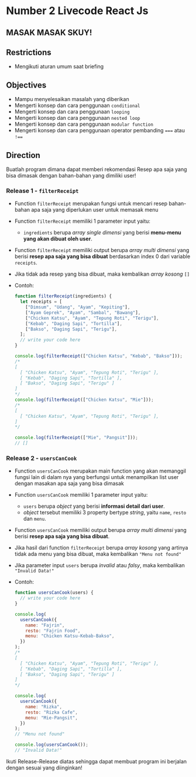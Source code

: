 # Number 2 Livecode React Js

## **MASAK MASAK SKUY!**

## Restrictions

- Mengikuti aturan umum saat briefing

## Objectives

- Mampu menyelesaikan masalah yang diberikan
- Mengerti konsep dan cara penggunaan `conditional`
- Mengerti konsep dan cara penggunaan `looping`
- Mengerti konsep dan cara penggunaan `nested loop`
- Mengerti konsep dan cara penggunaan `modular function`
- Mengerti konsep dan cara penggunaan operator pembanding `===` atau `!==`

## Direction

Buatlah program dimana dapat memberi rekomendasi Resep apa saja yang bisa dimasak dengan bahan-bahan yang dimiliki user!

### Release 1 - `filterReceipt`

- Function `filterReceipt` merupakan fungsi untuk mencari resep bahan-bahan apa saja yang diperlukan user untuk memasak menu
- Function `filterReceipt` memiliki 1 parameter input yaitu:
  - `ingredients` berupa _array single dimensi_ yang berisi **menu-menu yang akan dibuat oleh user**.
- Function `filterReceipt` memiliki output berupa _array multi dimensi_ yang berisi **resep apa saja yang bisa dibuat** berdasarkan index 0 dari variable `receipts`.
- Jika tidak ada resep yang bisa dibuat, maka kembalikan _array kosong_ `[]`
- Contoh:

  ```js
  function filterReceipt(ingredients) {
    let receipts = [
      ["Dimsum", "Udang", "Ayam", "Kepiting"],
      ["Ayam Geprek", "Ayam", "Sambal", "Bawang"],
      ["Chicken Katsu", "Ayam", "Tepung Roti", "Terigu"],
      ["Kebab", "Daging Sapi", "Tortilla"],
      ["Bakso", "Daging Sapi", "Terigu"],
    ];
    // write your code here
  }

  console.log(filterReceipt(["Chicken Katsu", "Kebab", "Bakso"]));
  /*
  [
    [ "Chicken Katsu", "Ayam", "Tepung Roti", "Terigu" ],
    [ "Kebab", "Daging Sapi", "Tortilla" ],
    [ "Bakso", "Daging Sapi", "Terigu" ]
  ]
  */
  console.log(filterReceipt(["Chicken Katsu", "Mie"]));
  /*
  [
    [ "Chicken Katsu", "Ayam", "Tepung Roti", "Terigu" ],
  ]
  */

  console.log(filterReceipt(["Mie", "Pangsit"]));
  // []
  ```

### Release 2 - `usersCanCook`

- Function `usersCanCook` merupakan main function yang akan memanggil fungsi lain di dalam nya yang berfungsi untuk menampilkan list user dengan masakan apa saja yang bisa dimasak
- Function `usersCanCook` memiliki 1 parameter input yaitu:
  - `users` berupa _object_ yang berisi **informasi detail dari user**.
  - _object_ tersebut memiliki 3 property bertype _string_, yaitu `name`, `resto` dan `menu`.
- Function `usersCanCook` memiliki output berupa _array multi dimensi_ yang berisi **resep apa saja yang bisa dibuat**.
- Jika hasil dari function `filterReceipt` berupa _array kosong_ yang artinya tidak ada menu yang bisa dibuat, maka kembalikan `"Menu not found"`
- Jika parameter input `users` berupa _invalid_ atau _falsy_, maka kembalikan `"Invalid Data!"`
- Contoh:

  ```js
  function usersCanCook(users) {
    // write your code here
  }

  console.log(
    usersCanCook({
      name: "Fajrin",
      resto: "Fajrin Food",
      menu: "Chicken Katsu-Kebab-Bakso",
    })
  );
  /*
  [
    [ "Chicken Katsu", "Ayam", "Tepung Roti", "Terigu" ],
    [ "Kebab", "Daging Sapi", "Tortilla" ],
    [ "Bakso", "Daging Sapi", "Terigu" ]
  ]
  */

  console.log(
    usersCanCook({
      name: "Rizka",
      resto: "Rizka Cafe",
      menu: "Mie-Pangsit",
    })
  );
  // "Menu not found"

  console.log(usersCanCook());
  // "Invalid Data!"
  ```

Ikuti Release-Release diatas sehingga dapat membuat program ini berjalan dengan sesuai yang diinginkan!
